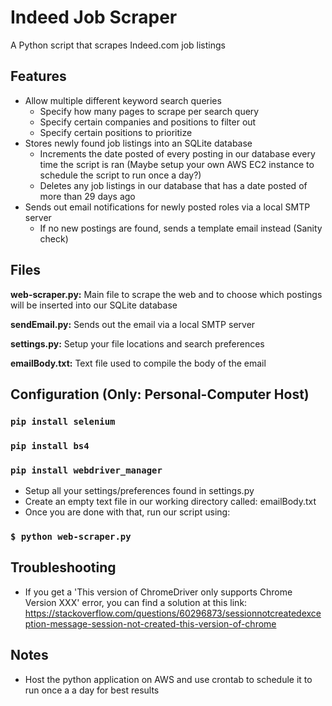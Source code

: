 # Indeed Job Scraper

A Python script that scrapes Indeed.com job listings

## Features

* Allow multiple different keyword search queries
    * Specify how many pages to scrape per search query
    * Specify certain companies and positions to filter out
    * Specify certain positions to prioritize
* Stores newly found job listings into an SQLite database
    * Increments the date posted of every posting in our database every time the script is ran (Maybe setup your own AWS EC2 instance to schedule the script to run once a day?)
    * Deletes any job listings in our database that has a date posted of more than 29 days ago
* Sends out email notifications for newly posted roles via a local SMTP server
    * If no new postings are found, sends a template email instead (Sanity check)

## Files

**web-scraper.py:** Main file to scrape the web and to choose which postings will be inserted into our SQLite database

**sendEmail.py:** Sends out the email via a local SMTP server

**settings.py:** Setup your file locations and search preferences

**emailBody.txt:** Text file used to compile the body of the email


## Configuration (Only: Personal-Computer Host)

### `pip install selenium`
### `pip install bs4`
### `pip install webdriver_manager`

* Setup all your settings/preferences found in settings.py
* Create an empty text file in our working directory called: emailBody.txt
* Once you are done with that, run our script using:
### `$ python web-scraper.py`

## Troubleshooting

* If you get a 'This version of ChromeDriver only supports Chrome Version XXX' error, you can find a solution at this link:
 https://stackoverflow.com/questions/60296873/sessionnotcreatedexception-message-session-not-created-this-version-of-chrome


## Notes

* Host the python application on AWS and use crontab to schedule it to run once a a day for best results
